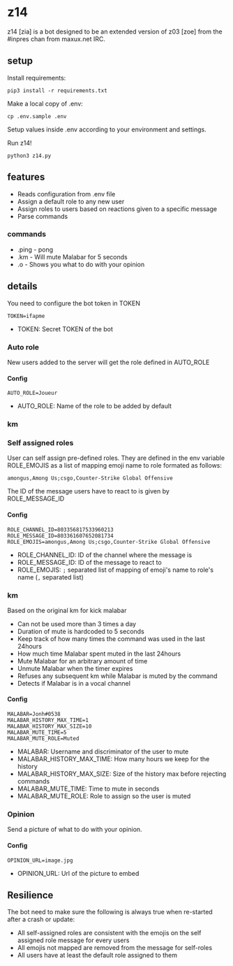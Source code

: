 # z14

z14 [zia] is a bot designed to be an extended version of z03 [zoe] from the #inpres chan from maxux.net IRC.

## setup

Install requirements:
```
pip3 install -r requirements.txt
```

Make a local copy of .env:
```
cp .env.sample .env
```

Setup values inside .env according to your environment and settings.

Run z14!
```
python3 z14.py
```

## features

* Reads configuration from .env file
* Assign a default role to any new user
* Assign roles to users based on reactions given to a specific message
* Parse commands

### commands

* .ping - pong
* .km - Will mute Malabar for 5 seconds
* .o - Shows you what to do with your opinion

## details

You need to configure the bot token in TOKEN

```
TOKEN=ifapme
```

* TOKEN: Secret TOKEN of the bot

### Auto role

New users added to the server will get the role defined in AUTO_ROLE

#### Config

```
AUTO_ROLE=Joueur
```

* AUTO_ROLE: Name of the role to be added by default

### km

### Self assigned roles

User can self assign pre-defined roles. They are defined in the env variable
ROLE_EMOJIS as a list of mapping emoji name to role formated as follows:
```
amongus,Among Us;csgo,Counter-Strike Global Offensive
```

The ID of the message users have to react to is given by ROLE_MESSAGE_ID

#### Config

```
ROLE_CHANNEL_ID=803356817533960213
ROLE_MESSAGE_ID=803361607652081734
ROLE_EMOJIS=amongus,Among Us;csgo,Counter-Strike Global Offensive
```

* ROLE_CHANNEL_ID: ID of the channel where the message is
* ROLE_MESSAGE_ID: ID of the message to react to
* ROLE_EMOJIS: `;` separated list of mapping of emoji's name to role's name (`,` separated list)

### km

Based on the original km for kick malabar

* Can not be used more than 3 times a day
* Duration of mute is hardcoded to 5 seconds
* Keep track of how many times the command was used in the last 24hours
* How much time Malabar spent muted in the last 24hours
* Mute Malabar for an arbitrary amount of time
* Unmute Malabar when the timer expires
* Refuses any subsequent km while Malabar is muted by the command
* Detects if Malabar is in a vocal channel

#### Config

```
MALABAR=Jonh#0538
MALABAR_HISTORY_MAX_TIME=1
MALABAR_HISTORY_MAX_SIZE=10
MALABAR_MUTE_TIME=5
MALABAR_MUTE_ROLE=Muted
```

* MALABAR: Username and discriminator of the user to mute
* MALABAR_HISTORY_MAX_TIME: How many hours we keep for the history
* MALABAR_HISTORY_MAX_SIZE: Size of the history max before rejecting commands
* MALABAR_MUTE_TIME: Time to mute in seconds
* MALABAR_MUTE_ROLE: Role to assign so the user is muted

### Opinion

Send a picture of what to do with your opinion.

#### Config

```
OPINION_URL=image.jpg
```

* OPINION_URL: Url of the picture to embed

## Resilience

The bot need to make sure the following is always true when re-started 
after a crash or update:
* All self-assigned roles are consistent with the emojis on the self 
assigned role message for every users
* All emojis not mapped are removed from the message for self-roles
* All users have at least the default role assigned to them
